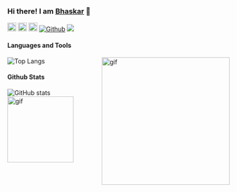 ### Hi there! I am [Bhaskar](http://bhaskarkishor.github.io) 👋

<a href="https://linkedin.com/in/bhaskar-kishor/"><img src="https://img.shields.io/badge/linkedin-%230077B5.svg?&style=for-the-badge&logo=linkedin&logoColor=white" height="20px"/></a>
<a href="mailto:bhaskarkishor2301@gmail.com"><img src="https://img.shields.io/badge/gmail-%23D14836.svg?&style=for-the-badge&logo=gmail&logoColor=white" height="20px"/></a>
<img src="https://media.giphy.com/media/du3J3cXyzhj75IOgvA/giphy.gif" alt="Github" height="20" />
  [![Github](https://img.shields.io/github/followers/bhaskarkishor?label=Follow&style=social)](https://github.com/bhaskarkishor)
  ![](https://visitor-badge.laobi.icu/badge?page_id=bhaskarkishor.bhaskarkishor)
  
  

#### Languages and Tools
![Top Langs](https://github-readme-stats.vercel.app/api/top-langs/?username=bhaskarkishor&theme=vue&hide_border=true&show_icons=true)
<img align="right" alt="gif" src="https://miro.medium.com/max/1360/1*IRGHmiGsa16stedQvIaZfw.gif" height="290">
#### Github Stats
![GitHub stats](https://github-readme-stats.vercel.app/api?username=bhaskarkishor&show_icons=true&theme=vue&hide_border=true)
<img src="https://media.giphy.com/media/1fhj2RprUOpqCObj2J/giphy.gif" height="150" alt="gif"/>


<!--
**bhaskarkishor/bhaskarkishor** is a ✨ _special_ ✨ repository because its `README.md` (this file) appears on your GitHub profile.

Here are some ideas to get you started:

- 🔭 I’m currently working on ...
- 🌱 I’m currently learning ...
- 👯 I’m looking to collaborate on ...
- 🤔 I’m looking for help with ...
- 💬 Ask me about ...
- 📫 How to reach me: ...
- 😄 Pronouns: ...
- ⚡ Fun fact: ...
-->
